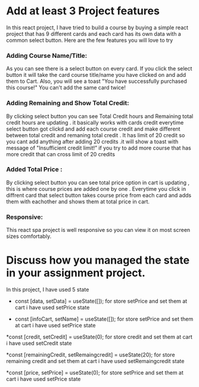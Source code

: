 # Add at least 3 Project features 

In this react project, I have tried to build a course by buying a simple react project that has 9 different cards and each card has its own data with a common select button.
Here are the few features you will love to try

### Adding Course Name/Title:
 As you can see there is a select button on every card. If you click the select button it will take the card course title/name you have clicked on and add them to Cart. Also, you will see a toast "You have successfully purchased this course!" You can't add the same card twice!

### Adding Remaining and Show Total Credit: 
By clicking select button you can see Total Credit hours and Remaining total credit hours are updating . it basically works with cards credit everytime select button got clickd and add each course credit and make different between total credit and remaning total credit . It has limit of 20 credit so you cant add anything after adding 20 credits .it will show a toast with message of "Insufficient credit limit!” if you try to add more course that has more credit that can cross limit of 20 credits

### Added Total Price :
 By clicking select button you can see total price option in cart is updating , this is where course prices are added one by one . Everytime you click in diffrent card that select button takes course price from each card and adds them with eachother and shows them at total price in cart.

### Responsive:
 This react spa project is well responsive so you can view it on most screen sizes comfortably.


 # Discuss how you managed the state in your assignment project.

In this project, I have used 5 state

* const [data, setData] = useState([]);
for store setPrice and set them at cart i have used setPrice state

* const [infoCart, setName] = useState([]);
for store setPrice and set them at cart i have used setPrice state

*const [credit, setCredit] = useState(0);
for store credit and set them at cart i have used setCredit state

*const [remainingCredit, setRemaingcredit] = useState(20);
for store remaining credit and set them at cart i have used setRemaingcredit state

*const [price, setPrice] = useState(0);
for store setPrice and set them at cart i have used setPrice state
